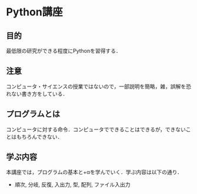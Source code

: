 # **Python講座**

## 目的
最低限の研究ができる程度にPythonを習得する．

## 注意
コンピュータ・サイエンスの授業ではないので，一部説明を簡略，雑，誤解を恐れない書き方をしている．

## プログラムとは
コンピュータに対する命令．コンピュータでできることはできるが，できないことはもちろんできない．

## 学ぶ内容
本講座では，プログラムの基本と+αを学んでいく．学ぶ内容は以下の通り．
- 順次, 分岐, 反復, 入出力, 型, 配列, ファイル入出力
